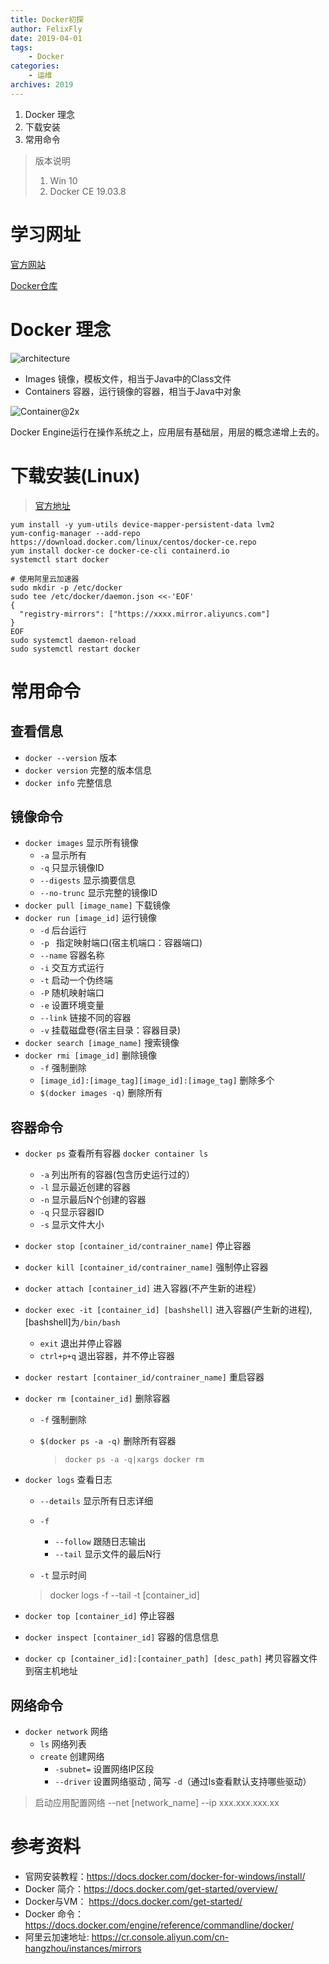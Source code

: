 ```yaml
---
title: Docker初探
author: FelixFly
date: 2019-04-01
tags:
    - Docker
categories: 
    - 运维
archives: 2019
---
```


1. Docker 理念
2. 下载安装
3. 常用命令

<!-- more -->

> 版本说明
>
> 1. Win 10 
> 2. Docker CE 19.03.8

# 学习网址

[官方网站](https://www.docker.com)

[Docker仓库](https://hub.docker.com/)

# Docker 理念

![architecture](Docker/architecture.svg)

* Images 镜像，模板文件，相当于Java中的Class文件
* Containers 容器，运行镜像的容器，相当于Java中对象

![Container@2x](Docker/Container@2x.png)

Docker Engine运行在操作系统之上，应用层有基础层，用层的概念递增上去的。

# 下载安装(Linux)

> [官方地址](https://docs.docker.com/install/linux/docker-ce/centos/)

```shell
yum install -y yum-utils device-mapper-persistent-data lvm2
yum-config-manager --add-repo https://download.docker.com/linux/centos/docker-ce.repo
yum install docker-ce docker-ce-cli containerd.io
systemctl start docker

```

```shell
# 使用阿里云加速器
sudo mkdir -p /etc/docker
sudo tee /etc/docker/daemon.json <<-'EOF'
{
  "registry-mirrors": ["https://xxxx.mirror.aliyuncs.com"]
}
EOF
sudo systemctl daemon-reload
sudo systemctl restart docker
```



# 常用命令

## 查看信息

* `docker --version` 版本 
* `docker version` 完整的版本信息
* `docker info` 完整信息

## 镜像命令

* `docker images` 显示所有镜像
  * `-a` 显示所有
  * `-q` 只显示镜像ID
  * `--digests` 显示摘要信息
  * `--no-trunc` 显示完整的镜像ID
* `docker pull [image_name]` 下载镜像
* `docker run [image_id]`  运行镜像
  * `-d` 后台运行
  * `-p ` 指定映射端口(宿主机端口：容器端口)
  * `--name` 容器名称
  * `-i`  交互方式运行
  * `-t` 启动一个伪终端
  * `-P` 随机映射端口
  * `-e` 设置环境变量
  * `--link` 链接不同的容器
  * `-v`  挂载磁盘卷(宿主目录：容器目录)
* `docker search [image_name]` 搜索镜像
* `docker rmi [image_id]`  删除镜像
  * `-f` 强制删除
  * `[image_id]:[image_tag][image_id]:[image_tag]` 删除多个
  * `$(docker images -q)` 删除所有

## 容器命令

* `docker ps` 查看所有容器 `docker container ls`
  
  * `-a` 列出所有的容器(包含历史运行过的）
  * `-l` 显示最近创建的容器
  * `-n` 显示最后N个创建的容器
  * `-q` 只显示容器ID
  * `-s` 显示文件大小
* `docker stop [container_id/contrainer_name]` 停止容器
* `docker kill [container_id/contrainer_name]` 强制停止容器
* `docker attach [container_id]` 进入容器(不产生新的进程）
* `docker exec -it [container_id] [bashshell]` 进入容器(产生新的进程),[bashshell]为`/bin/bash`

  * `exit` 退出并停止容器
  * `ctrl+p+q` 退出容器，并不停止容器

* `docker restart [container_id/contrainer_name]` 重启容器

* `docker rm [container_id]` 删除容器

  * `-f` 强制删除

  * `$(docker ps -a -q)` 删除所有容器

    > `docker ps -a -q|xargs docker rm`

* `docker logs` 查看日志

  * `--details` 显示所有日志详细
  * `-f`

    * `--follow` 跟随日志输出
    * `--tail` 显示文件的最后N行
  * `-t` 显示时间

  > docker logs -f --tail -t [container_id]

* `docker top [container_id]` 停止容器
* `docker inspect [container_id]` 容器的信息信息
* `docker cp [container_id]:[container_path] [desc_path]` 拷贝容器文件到宿主机地址

## 网络命令

* `docker network` 网络
  * `ls` 网络列表
  * `create` 创建网络
    * `-subnet=`  设置网络IP区段
    * `--driver` 设置网络驱动 , 简写 `-d`（通过ls查看默认支持哪些驱动）

> 启动应用配置网络 --net  [network_name] --ip xxx.xxx.xxx.xx



# 参考资料

* 官网安装教程：https://docs.docker.com/docker-for-windows/install/
* Docker 简介：https://docs.docker.com/get-started/overview/
* Docker与VM： https://docs.docker.com/get-started/
* Docker 命令：https://docs.docker.com/engine/reference/commandline/docker/
* 阿里云加速地址: https://cr.console.aliyun.com/cn-hangzhou/instances/mirrors





